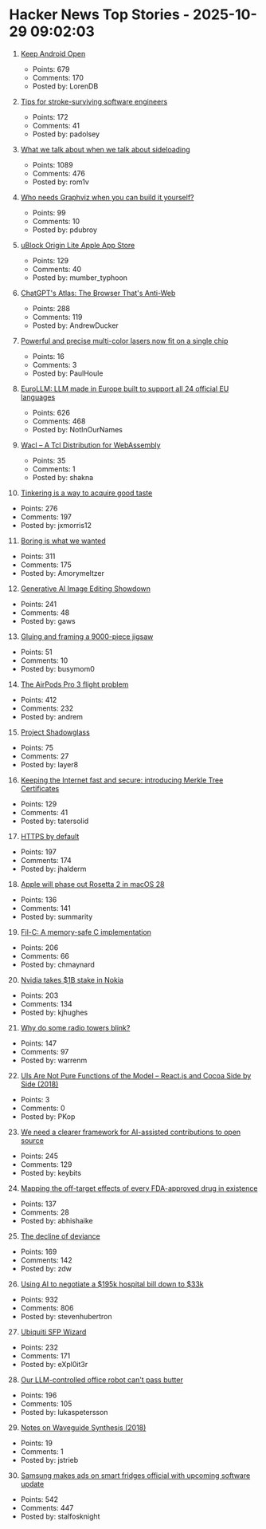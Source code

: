 # Hacker News Top Stories - 2025-10-29 09:02:03

1. [Keep Android Open](http://keepandroidopen.org/)
   - Points: 679
   - Comments: 170
   - Posted by: LorenDB

2. [Tips for stroke-surviving software engineers](https://blog.j11y.io/2025-10-29_stroke_tips_for_engineers/)
   - Points: 172
   - Comments: 41
   - Posted by: padolsey

3. [What we talk about when we talk about sideloading](https://f-droid.org/2025/10/28/sideloading.html)
   - Points: 1089
   - Comments: 476
   - Posted by: rom1v

4. [Who needs Graphviz when you can build it yourself?](https://spidermonkey.dev/blog/2025/10/28/iongraph-web.html)
   - Points: 99
   - Comments: 10
   - Posted by: pdubroy

5. [uBlock Origin Lite Apple App Store](https://apps.apple.com/in/app/ublock-origin-lite/id6745342698)
   - Points: 129
   - Comments: 40
   - Posted by: mumber_typhoon

6. [ChatGPT's Atlas: The Browser That's Anti-Web](https://www.anildash.com//2025/10/22/atlas-anti-web-browser/)
   - Points: 288
   - Comments: 119
   - Posted by: AndrewDucker

7. [Powerful and precise multi-color lasers now fit on a single chip](https://phys.org/news/2025-10-powerful-precise-multi-lasers-chip.html)
   - Points: 16
   - Comments: 3
   - Posted by: PaulHoule

8. [EuroLLM: LLM made in Europe built to support all 24 official EU languages](https://eurollm.io/)
   - Points: 626
   - Comments: 468
   - Posted by: NotInOurNames

9. [Wacl – A Tcl Distribution for WebAssembly](https://github.com/ecky-l/wacl)
   - Points: 35
   - Comments: 1
   - Posted by: shakna

10. [Tinkering is a way to acquire good taste](https://seated.ro/blog/tinkering-a-lost-art)
   - Points: 276
   - Comments: 197
   - Posted by: jxmorris12

11. [Boring is what we wanted](https://512pixels.net/2025/10/boring-is-what-we-wanted/)
   - Points: 311
   - Comments: 175
   - Posted by: Amorymeltzer

12. [Generative AI Image Editing Showdown](https://genai-showdown.specr.net/image-editing)
   - Points: 241
   - Comments: 48
   - Posted by: gaws

13. [Gluing and framing a 9000-piece jigsaw](https://river.me/blog/puzzle-glue-9000/)
   - Points: 51
   - Comments: 10
   - Posted by: busymom0

14. [The AirPods Pro 3 flight problem](https://basicappleguy.com/basicappleblog/the-airpods-pro-3-flight-problem)
   - Points: 412
   - Comments: 232
   - Posted by: andrem

15. [Project Shadowglass](https://shadowglassgame.com)
   - Points: 75
   - Comments: 27
   - Posted by: layer8

16. [Keeping the Internet fast and secure: introducing Merkle Tree Certificates](https://blog.cloudflare.com/bootstrap-mtc/)
   - Points: 129
   - Comments: 41
   - Posted by: tatersolid

17. [HTTPS by default](https://security.googleblog.com/2025/10/https-by-default.html)
   - Points: 197
   - Comments: 174
   - Posted by: jhalderm

18. [Apple will phase out Rosetta 2 in macOS 28](https://developer.apple.com/documentation/apple-silicon/about-the-rosetta-translation-environment)
   - Points: 136
   - Comments: 141
   - Posted by: summarity

19. [Fil-C: A memory-safe C implementation](https://lwn.net/SubscriberLink/1042938/658ade3768dd4758/)
   - Points: 206
   - Comments: 66
   - Posted by: chmaynard

20. [Nvidia takes $1B stake in Nokia](https://www.cnbc.com/2025/10/28/nvidia-nokia-ai.html)
   - Points: 203
   - Comments: 134
   - Posted by: kjhughes

21. [Why do some radio towers blink?](https://www.jeffgeerling.com/blog/2025/why-do-some-radio-towers-blink)
   - Points: 147
   - Comments: 97
   - Posted by: warrenm

22. [UIs Are Not Pure Functions of the Model – React.js and Cocoa Side by Side (2018)](https://blog.metaobject.com/2018/12/uis-are-not-pure-functions-of-model.html)
   - Points: 3
   - Comments: 0
   - Posted by: PKop

23. [We need a clearer framework for AI-assisted contributions to open source](https://samsaffron.com/archive/2025/10/27/your-vibe-coded-slop-pr-is-not-welcome)
   - Points: 245
   - Comments: 129
   - Posted by: keybits

24. [Mapping the off-target effects of every FDA-approved drug in existence](https://www.owlposting.com/p/mapping-the-off-target-effects-of)
   - Points: 137
   - Comments: 28
   - Posted by: abhishaike

25. [The decline of deviance](https://www.experimental-history.com/p/the-decline-of-deviance)
   - Points: 169
   - Comments: 142
   - Posted by: zdw

26. [Using AI to negotiate a $195k hospital bill down to $33k](https://www.threads.com/@nthmonkey/post/DQVdAD1gHhw)
   - Points: 932
   - Comments: 806
   - Posted by: stevenhubertron

27. [Ubiquiti SFP Wizard](https://blog.ui.com/article/welcome-to-sfp-liberation-day)
   - Points: 232
   - Comments: 171
   - Posted by: eXpl0it3r

28. [Our LLM-controlled office robot can't pass butter](https://andonlabs.com/evals/butter-bench)
   - Points: 196
   - Comments: 105
   - Posted by: lukaspetersson

29. [Notes on Waveguide Synthesis (2018)](https://www.osar.fr/notes/waveguides/)
   - Points: 19
   - Comments: 1
   - Posted by: jstrieb

30. [Samsung makes ads on smart fridges official with upcoming software update](https://arstechnica.com/gadgets/2025/10/samsung-makes-ads-on-3499-smart-fridges-official-with-upcoming-software-update/)
   - Points: 542
   - Comments: 447
   - Posted by: stalfosknight

